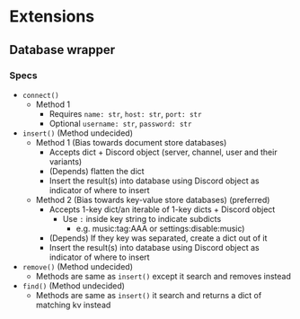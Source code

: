 # Extensions
## Database wrapper
### Specs
- `connect()`
  - Method 1
    - Requires `name: str`, `host: str`, `port: str`
    - Optional `username: str`, `password: str`
- `insert()` (Method undecided)
  - Method 1 (Bias towards document store databases)
    - Accepts dict + Discord object (server, channel, user and their variants)
    - (Depends) flatten the dict
    - Insert the result(s) into database using Discord object as indicator of where to insert
  - Method 2 (Bias towards key-value store databases) (preferred)
    - Accepts 1-key dict/an iterable of 1-key dicts + Discord object
      - Use `:` inside key string to indicate subdicts 
        - e.g. music:tag:AAA or settings:disable:music)
    - (Depends) If they key was separated, create a dict out of it
    - Insert the result(s) into database using Discord object as indicator of where to insert
- `remove()` (Method undecided)
  - Methods are same as `insert()` except it search and removes instead
- `find()` (Method undecided)
  - Methods are same as `insert()` it search and returns a dict of matching kv instead
